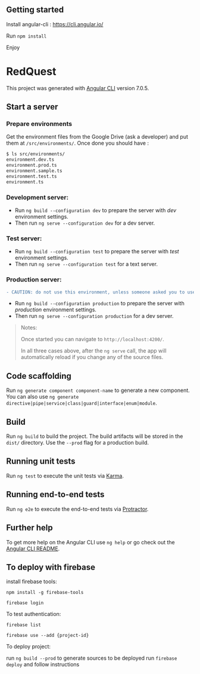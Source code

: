 ## Getting started
Install angular-cli : https://cli.angular.io/

Run `npm install`

Enjoy


# RedQuest

This project was generated with [Angular CLI](https://github.com/angular/angular-cli) version 7.0.5.

## Start a server
### Prepare environments

Get the environment files from the Google Drive (ask a developer) and put them at `/src/environments/`. Once done you should have : 
```bash
$ ls src/environments/
environment.dev.ts
environment.prod.ts
environment.sample.ts
environment.test.ts
environment.ts
```



### Development server:

* Run `ng build --configuration dev` to prepare the server with *dev* environment settings.
* Then run `ng serve --configuration dev` for a dev server. 


### Test server:

* Run `ng build --configuration test` to prepare the server with *test* environment settings.
* Then run `ng serve --configuration test` for a text server.

### Production server:
```diff
- CAUTION: do not use this environment, unless someone asked you to use it !
```

 * Run `ng build --configuration production` to prepare the server with *production* environment settings.
* Then run `ng serve --configuration production` for a dev server.


> Notes:
>
> Once started you can navigate to `http://localhost:4200/`.
>
> In all three cases above, after the `ng serve` call, the app will automatically reload if you change any of the source files.

## Code scaffolding

Run `ng generate component component-name` to generate a new component. You can also use `ng generate directive|pipe|service|class|guard|interface|enum|module`.

## Build

Run `ng build` to build the project. The build artifacts will be stored in the `dist/` directory. Use the `--prod` flag for a production build.

## Running unit tests

Run `ng test` to execute the unit tests via [Karma](https://karma-runner.github.io).

## Running end-to-end tests

Run `ng e2e` to execute the end-to-end tests via [Protractor](http://www.protractortest.org/).

## Further help

To get more help on the Angular CLI use `ng help` or go check out the [Angular CLI README](https://github.com/angular/angular-cli/blob/master/README.md).


## To deploy with firebase

install firebase tools:

`npm install -g firebase-tools`

`firebase login`

To test authentication:

`firebase list`

`firebase use --add {project-id}`


To deploy project:

run `ng build --prod` to generate sources to be deployed
run `firebase deploy` and follow instructions
